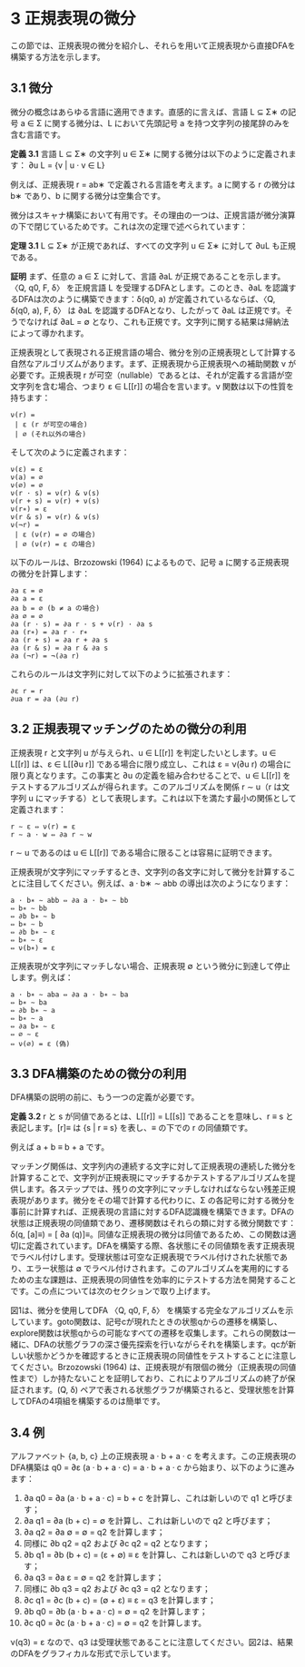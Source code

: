 # 3 正規表現の微分

この節では、正規表現の微分を紹介し、それらを用いて正規表現から直接DFAを構築する方法を示します。

## 3.1 微分

微分の概念はあらゆる言語に適用できます。直感的に言えば、言語 L ⊆ Σ∗ の記号 a ∈ Σ に関する微分は、L において先頭記号 a を持つ文字列の接尾辞のみを含む言語です。

**定義 3.1**
言語 L ⊆ Σ∗ の文字列 u ∈ Σ∗ に関する微分は以下のように定義されます：
∂u L = {v | u · v ∈ L}

例えば、正規表現 r = ab∗ で定義される言語を考えます。a に関する r の微分は b∗ であり、b に関する微分は空集合です。

微分はスキャナ構築において有用です。その理由の一つは、正規言語が微分演算の下で閉じているためです。これは次の定理で述べられています：

**定理 3.1**
L ⊆ Σ∗ が正規であれば、すべての文字列 u ∈ Σ∗ に対して ∂uL も正規である。

**証明**
まず、任意の a ∈ Σ に対して、言語 ∂aL が正規であることを示します。〈Q, q0, F, δ〉 を正規言語 L を受理するDFAとします。このとき、∂aL を認識するDFAは次のように構築できます：δ(q0, a) が定義されているならば、〈Q, δ(q0, a), F, δ〉 は ∂aL を認識するDFAとなり、したがって ∂aL は正規です。そうでなければ ∂aL = ∅ となり、これも正規です。文字列に関する結果は帰納法によって導かれます。

正規表現として表現される正規言語の場合、微分を別の正規表現として計算する自然なアルゴリズムがあります。まず、正規表現から正規表現への補助関数 ν が必要です。正規表現 r が可空（nullable）であるとは、それが定義する言語が空文字列を含む場合、つまり ε ∈ L[[r]] の場合を言います。ν 関数は以下の性質を持ちます：

```
ν(r) =
 | ε (r が可空の場合)
 | ∅ (それ以外の場合)
```

そして次のように定義されます：

```
ν(ε) = ε
ν(a) = ∅
ν(∅) = ∅
ν(r · s) = ν(r) & ν(s)
ν(r + s) = ν(r) + ν(s)
ν(r∗) = ε
ν(r & s) = ν(r) & ν(s)
ν(¬r) =
 | ε (ν(r) = ∅ の場合)
 | ∅ (ν(r) = ε の場合)
```

以下のルールは、Brzozowski (1964) によるもので、記号 a に関する正規表現の微分を計算します：

```
∂a ε = ∅
∂a a = ε
∂a b = ∅ (b ≠ a の場合)
∂a ∅ = ∅
∂a (r · s) = ∂a r · s + ν(r) · ∂a s
∂a (r∗) = ∂a r · r∗
∂a (r + s) = ∂a r + ∂a s
∂a (r & s) = ∂a r & ∂a s
∂a (¬r) = ¬(∂a r)
```

これらのルールは文字列に対して以下のように拡張されます：

```
∂ε r = r
∂ua r = ∂a (∂u r)
```

## 3.2 正規表現マッチングのための微分の利用

正規表現 r と文字列 u が与えられ、u ∈ L[[r]] を判定したいとします。u ∈ L[[r]] は、ε ∈ L[[∂u r]] である場合に限り成立し、これは ε = ν(∂u r) の場合に限り真となります。この事実と ∂u の定義を組み合わせることで、u ∈ L[[r]] をテストするアルゴリズムが得られます。このアルゴリズムを関係 r ∼ u（r は文字列 u にマッチする）として表現します。これは以下を満たす最小の関係として定義されます：

```
r ∼ ε ⇔ ν(r) = ε
r ∼ a · w ⇔ ∂a r ∼ w
```

r ∼ u であるのは u ∈ L[[r]] である場合に限ることは容易に証明できます。

正規表現が文字列にマッチするとき、文字列の各文字に対して微分を計算することに注目してください。例えば、a · b∗ ∼ abb の導出は次のようになります：

```
a · b∗ ∼ abb ⇔ ∂a a · b∗ ∼ bb
⇔ b∗ ∼ bb
⇔ ∂b b∗ ∼ b
⇔ b∗ ∼ b
⇔ ∂b b∗ ∼ ε
⇔ b∗ ∼ ε
⇔ ν(b∗) = ε
```

正規表現が文字列にマッチしない場合、正規表現 ∅ という微分に到達して停止します。例えば：

```
a · b∗ ∼ aba ⇔ ∂a a · b∗ ∼ ba
⇔ b∗ ∼ ba
⇔ ∂b b∗ ∼ a
⇔ b∗ ∼ a
⇔ ∂a b∗ ∼ ε
⇔ ∅ ∼ ε
⇔ ν(∅) = ε (偽)
```

## 3.3 DFA構築のための微分の利用

DFA構築の説明の前に、もう一つの定義が必要です。

**定義 3.2**
r と s が同値であるとは、L[[r]] = L[[s]] であることを意味し、r ≡ s と表記します。[r]≡ は {s | r ≡ s} を表し、≡ の下での r の同値類です。

例えば a + b ≡ b + a です。

マッチング関係は、文字列内の連続する文字に対して正規表現の連続した微分を計算することで、文字列が正規表現にマッチするかテストするアルゴリズムを提供します。各ステップでは、残りの文字列にマッチしなければならない残差正規表現があります。微分をその場で計算する代わりに、Σ の各記号に対する微分を事前に計算すれば、正規表現の言語に対するDFA認識機を構築できます。DFAの状態は正規表現の同値類であり、遷移関数はそれらの類に対する微分関数です：δ(q, [a]≡) = [ ∂a (q)]≡。同値な正規表現の微分は同値であるため、この関数は適切に定義されています。DFAを構築する際、各状態にその同値類を表す正規表現でラベル付けします。受理状態は可空な正規表現でラベル付けされた状態であり、エラー状態は ∅ でラベル付けされます。このアルゴリズムを実用的にするための主な課題は、正規表現の同値性を効率的にテストする方法を開発することです。この点については次のセクションで取り上げます。

図1は、微分を使用してDFA 〈Q, q0, F, δ〉 を構築する完全なアルゴリズムを示しています。goto関数は、記号cが現れたときの状態qからの遷移を構築し、explore関数は状態qからの可能なすべての遷移を収集します。これらの関数は一緒に、DFAの状態グラフの深さ優先探索を行いながらそれを構築します。qcが新しい状態かどうかを確認するときに正規表現の同値性をテストすることに注意してください。Brzozowski (1964) は、正規表現が有限個の微分（正規表現の同値性まで）しか持たないことを証明しており、これによりアルゴリズムの終了が保証されます。(Q, δ) ペアで表される状態グラフが構築されると、受理状態を計算してDFAの4項組を構築するのは簡単です。

## 3.4 例

アルファベット {a, b, c} 上の正規表現 a · b + a · c を考えます。この正規表現のDFA構築は q0 = ∂ε (a · b + a · c) = a · b + a · c から始まり、以下のように進みます：

1. ∂a q0 = ∂a (a · b + a · c) = b + c を計算し、これは新しいので q1 と呼びます；
2. ∂a q1 = ∂a (b + c) = ∅ を計算し、これは新しいので q2 と呼びます；
3. ∂a q2 = ∂a ∅ = ∅ = q2 を計算します；
4. 同様に ∂b q2 = q2 および ∂c q2 = q2 となります；
5. ∂b q1 = ∂b (b + c) = (ε + ∅) ≡ ε を計算し、これは新しいので q3 と呼びます；
6. ∂a q3 = ∂a ε = ∅ = q2 を計算します；
7. 同様に ∂b q3 = q2 および ∂c q3 = q2 となります；
8. ∂c q1 = ∂c (b + c) = (∅ + ε) ≡ ε = q3 を計算します；
9. ∂b q0 = ∂b (a · b + a · c) = ∅ = q2 を計算します；
10. ∂c q0 = ∂c (a · b + a · c) = ∅ = q2 を計算します。

ν(q3) = ε なので、q3 は受理状態であることに注意してください。図2は、結果のDFAをグラフィカルな形式で示しています。
